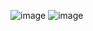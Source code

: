 ![image](https://github.com/user-attachments/assets/12b7688d-61d8-4d89-8308-ca5e335c35e5)
![image](https://github.com/user-attachments/assets/1fb56442-58b9-4902-a0ea-6b516ef87b75)
